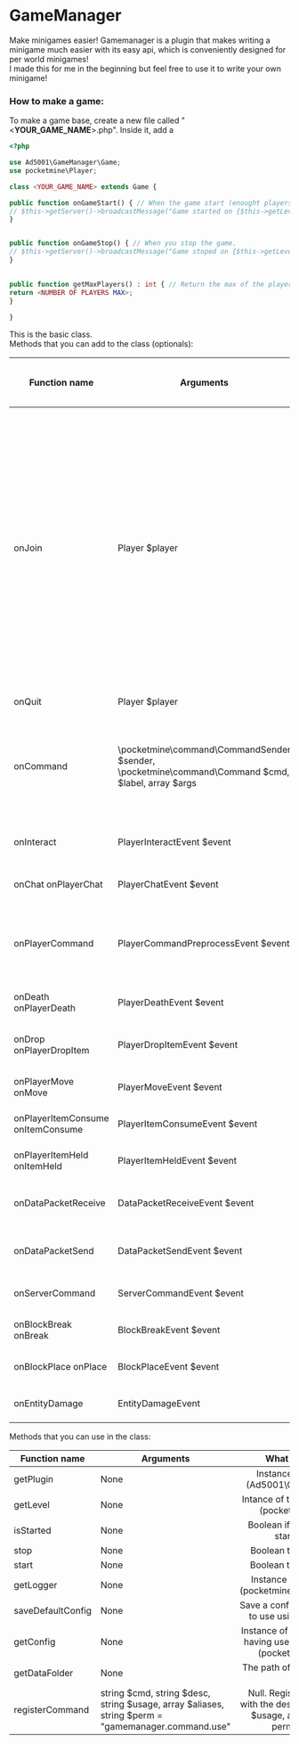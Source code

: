 # GameManager
Make minigames easier!
Gamemanager is a plugin that makes writing a minigame much easier with its easy api, which is conveniently designed for per world minigames!    
I made this for me in the beginning but feel free to use it to write your own minigame!     
### How to make a game:     
To make a game base, create a new file called "<**YOUR_GAME_NAME**>.php". Inside it, add a 

```php    
<?php

use Ad5001\GameManager\Game;
use pocketmine\Player;

class <YOUR_GAME_NAME> extends Game {

public function onGameStart() { // When the game start (enought players)
// $this->getServer()->broadcastMessage("Game started on {$this->getLevel()->getName()}");
}


public function onGameStop() { // When you stop the game.
// $this->getServer()->broadcastMessage("Game stoped on {$this->getLevel()->getName()}");
}
   

public function getMaxPlayers() : int { // Return the max of the players
return <NUMBER OF PLAYERS MAX>;
}
  
}
```    
This is the basic class.    
Methods that you can add to the class (optionals):    


| Function name                     | Arguments                                                                                         | When it is called ?                                                                                           | What does it do by default?                                                                                                                                                 |
|-----------------------------------|---------------------------------------------------------------------------------------------------|---------------------------------------------------------------------------------------------------------------|-----------------------------------------------------------------------------------------------------------------------------------------------------------------------------|
| onJoin                            | Player $player                                                                                    | When a player join the game.                                                                                  | It check if there are enought players that joined the game to start or kick the player from the game if there are too much players that have joined and game  isn't started |
| onQuit                            | Player $player                                                                                    | When a player quit the game                                                                                   | Nothing                                                                                                                                                                     |
| onCommand                         | \pocketmine\command\CommandSender $sender, \pocketmine\command\Command $cmd,  $label, array $args | When a command (registered by the game (see  registerCommand in methods)) is used by the console or a player. | Nothing                                                                                                                                                                     |
| onInteract                        | PlayerInteractEvent $event                                                                        | When a player touch a block  and is in the current game                                                       | Nothing                                                                                                                                                                     |
| onChat onPlayerChat               | PlayerChatEvent $event                                                                            | When a player chat and  is in the current game                                                                | Nothing                                                                                                                                                                     |
| onPlayerCommand                   | PlayerCommandPreprocessEvent $event                                                               | When a player use a  command, is in the current  game, and the commmand haven't been processed yet            | Nothing                                                                                                                                                                     |
| onDeath onPlayerDeath             | PlayerDeathEvent $event                                                                           | When a player die and  is in the current game                                                                 | Nothing                                                                                                                                                                     |
| onDrop onPlayerDropItem           | PlayerDropItemEvent $event                                                                        | When a player drop an item and is in the current game                                                         | Nothing                                                                                                                                                                     |
| onPlayerMove onMove               | PlayerMoveEvent $event                                                                            | When a player move in  the current game                                                                       | Nothing                                                                                                                                                                     |
| onPlayerItemConsume onItemConsume | PlayerItemConsumeEvent $event                                                                     | When a player use an item in the current game                                                                 | Nothing                                                                                                                                                                     |
| onPlayerItemHeld onItemHeld       | PlayerItemHeldEvent $event                                                                        | When a player switch item in the current game                                                                 | Nothing                                                                                                                                                                     |
| onDataPacketReceive               | DataPacketReceiveEvent $event                                                                     | When the server receive a packet from a player in the current game                                            | Nothing                                                                                                                                                                     |
| onDataPacketSend                  | DataPacketSendEvent $event                                                                        | When the server send a packet to a player in the current game                                                 | Nothing                                                                                                                                                                     |
| onServerCommand                   | ServerCommandEvent $event                                                                         | When the console or RCon send a command                                                                       | Nothing                                                                                                                                                                     |
| onBlockBreak onBreak              | BlockBreakEvent $event                                                                            | When a player break a block in the current game.                                                              | Nothing                                                                                                                                                                     |
| onBlockPlace onPlace              | BlockPlaceEvent $event                                                                            | When a player place a block in the current game                                                               | Nothing                                                                                                                                                                     |
| onEntityDamage                    | EntityDamageEvent                                                                                 | When an entity get damage in the current game                                                                 | Nothing                                                                                                                                                                     |


Methods that you can use in the class:

| Function name     | Arguments                                                                                          |                                             What does it return ?                                            |
|-------------------|----------------------------------------------------------------------------------------------------|:------------------------------------------------------------------------------------------------------------:|
| getPlugin         | None                                                                                               | Instance of the main class (Ad5001\GameManager\Main)                                                         |
| getLevel          | None                                                                                               | Intance of the current game level (pocketmine\level\Level)                                                   |
| isStarted         | None                                                                                               | Boolean if the game is already started (boolean)                                                             |
| stop              | None                                                                                               | Boolean true. Stop the game.                                                                                 |
| start             | None                                                                                               | Boolean true. Start the game.                                                                                |
| getLogger         | None                                                                                               | Instance of the plugin logger (pocketmine\plugin\PluginLogger)                                               |
| saveDefaultConfig | None                                                                                               | Save a config that you will be able to use using the next function                                           |
| getConfig         | None                                                                                               | Instance of the config (be sure of having used saveDefaultConfig)(pocketmine\utils\Config)                   |
| getDataFolder     | None                                                                                               | The path of the game data folder (string)                                                                    |
| registerCommand   | string $cmd, string $desc, string $usage, array $aliases, string $perm = "gamemanager.command.use" | Null. Register command $cmd with the description $desc, usage $usage, aliases $aliases and permission $perm. |
